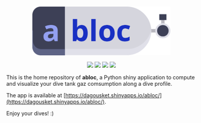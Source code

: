 <p align="center">
    <img src="https://raw.githubusercontent.com/dagousket/abloc/main/logo-readme.svg?sanitize=true"
        height="130">
</p>

<p align="center">
<a><img src="https://img.shields.io/badge/version-0.5.0-teal" /></a>
<a><img src="https://img.shields.io/codecov/c/github/dagousket/abloc?style=flat&logo=pytest&logoColor=white" /></a>
<a><img src="https://img.shields.io/github/actions/workflow/status/dagousket/abloc/pytest.yml?style=flat&logo=githubactions&logoColor=white&label=ci-tests" /></a>
<a><img src="https://img.shields.io/github/actions/workflow/status/dagousket/abloc/deploy.yml?style=flat&logo=githubactions&logoColor=white&label=ci-deploy" /></a>
</p>

This is the home repository of **abloc**, a Python shiny application to compute and visualize your dive tank gaz comsumption along a dive profile.

The app is available at [https://dagousket.shinyapps.io/abloc/](https://dagousket.shinyapps.io/abloc/).

Enjoy your dives! :)
